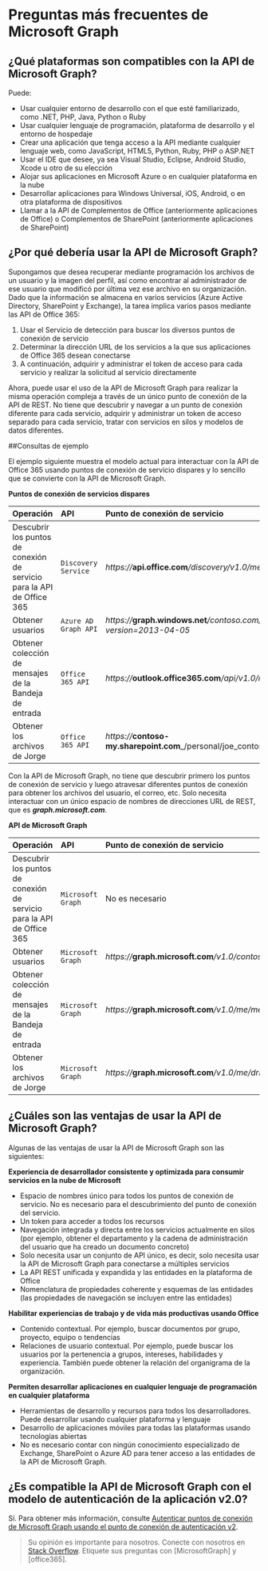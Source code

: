 
# Preguntas más frecuentes de Microsoft Graph

## ¿Qué plataformas son compatibles con la API de Microsoft Graph?
<!--
Apps can use the Microsoft Graph API to perform create, read, update, and delete (CRUD) operations on data sources and entities, giving them seamless access to work data. 

**Ease of use--one endpoint, all Office 365 data under one roof**

You can use the API in four steps:
1.  Select your programming language and development environment.
2.  Build your app.
3.  Optionally, host your app in Microsoft Azure or any cloud platform you choose.
4.  Authenticate your users by using single sign-on with Azure AD.

As a developer you can use the API to create custom apps that access and interact with all the richness of enterprise and productivity data--users, groups, organizational contacts, files, folders, mail, calendar, insights and relationships--and build apps across all mobile, web, and desktop platforms. No matter your development platform or tools. Using a single service endpoint to access those entities and data. And a single authentication flow.  -->

Puede:

<!--Just like in Office 365 APIs, Office 365 unified endpoint API  allows you to build apps using any development environment of your choice:  -->

- Usar cualquier entorno de desarrollo con el que esté familiarizado, como .NET, PHP, Java, Python o Ruby
- Usar cualquier lenguaje de programación, plataforma de desarrollo y el entorno de hospedaje
- Crear una aplicación que tenga acceso a la API mediante cualquier lenguaje web, como JavaScript, HTML5, Python, Ruby, PHP o ASP.NET  
- Usar el IDE que desee, ya sea Visual Studio, Eclipse, Android Studio, Xcode u otro de su elección
- Alojar sus aplicaciones en Microsoft Azure o en cualquier plataforma en la nube
- Desarrollar aplicaciones para Windows Universal, iOS, Android, o en otra plataforma de dispositivos
- Llamar a la API de Complementos de Office (anteriormente aplicaciones de Office) o Complementos de SharePoint (anteriormente aplicaciones de SharePoint)
 


## ¿Por qué debería usar la API de Microsoft Graph?

Supongamos que desea recuperar mediante programación los archivos de un usuario y la imagen del perfil, así como encontrar al administrador de ese usuario que modificó por última vez ese archivo en su organización. Dado que la información se almacena en varios servicios (Azure Active Directory, SharePoint y Exchange), la tarea implica varios pasos mediante las API de Office 365: 

1. Usar el Servicio de detección para buscar los diversos puntos de conexión de servicio 
2. Determinar la dirección URL de los servicios a la que sus aplicaciones de Office 365 desean conectarse
3. A continuación, adquirir y administrar el token de acceso para cada servicio y realizar la solicitud al servicio directamente

Ahora, puede usar el uso de la API de Microsoft Graph para realizar la misma operación compleja a través de un único punto de conexión de la API de REST. No tiene que descubrir y navegar a un punto de conexión diferente para cada servicio, adquirir y administrar un token de acceso separado para cada servicio, tratar con servicios en silos y modelos de datos diferentes.

##Consultas de ejemplo

El ejemplo siguiente muestra el modelo actual para interactuar con la API de Office 365 usando puntos de conexión de servicio dispares y lo sencillo que se convierte con la API de Microsoft Graph.

**Puntos de conexión de servicios dispares**

|   **Operación**                  |  **API**                          |  **Punto de conexión de servicio** |
|:-----------------------------|:-----------------------------------------|:-----------------|
| Descubrir los puntos de conexión de servicio para la API de Office 365               |     `Discovery Service`           | _https://_**api.office.com**_/discovery/v1.0/me/services_ |
| Obtener usuarios           |     `Azure AD Graph API` | _https://_**graph.windows.net**_/contoso.com/users?api-version=2013-04-05_|
| Obtener colección de mensajes de la Bandeja de entrada       |     `Office 365 API`           | _https://_**outlook.office365.com**_/api/v1.0/me/messages_  |
| Obtener los archivos de Jorge   |     `Office 365 API`  | _https://_**contoso-my.sharepoint.com**_/personal/joe_contoso_com/_api/v1.0/files_ |


Con la API de Microsoft Graph, no tiene que descubrir primero los puntos de conexión de servicio y luego atravesar diferentes puntos de conexión para obtener los archivos del usuario, el correo, etc. Solo necesita interactuar con un único espacio de nombres de direcciones URL de REST, que es _**graph.microsoft.com**_.

**API de Microsoft Graph**

|   **Operación**                  |  **API**                          |  **Punto de conexión de servicio** |
|:-----------------------------|:-----------------------------------------|:-----------------|
| Descubrir los puntos de conexión de servicio para la API de Office 365                |     `Microsoft Graph`           | No es necesario |
| Obtener usuarios           |     `Microsoft Graph` | _https://_**graph.microsoft.com**_/v1.0/contoso.onmicrosoft.com/users_ |
| Obtener colección de mensajes de la Bandeja de entrada       |     `Microsoft Graph`           | _https://_**graph.microsoft.com**_/v1.0/me/messages_  |
| Obtener los archivos de Jorge   |     `Microsoft Graph `  | _https://_**graph.microsoft.com**_/v1.0/me/drive/root/children_ |


## ¿Cuáles son las ventajas de usar la API de Microsoft Graph?

Algunas de las ventajas de usar la API de Microsoft Graph son las siguientes:

**Experiencia de desarrollador consistente y optimizada para consumir servicios en la nube de Microsoft**

-   Espacio de nombres único para todos los puntos de conexión de servicio. No es necesario para el descubrimiento del punto de conexión del servicio.
-   Un token para acceder a todos los recursos
-   Navegación integrada y directa entre los servicios actualmente en silos (por ejemplo, obtener el departamento y la cadena de administración del usuario que ha creado un documento concreto)
-   Solo necesita usar un conjunto de API único, es decir, solo necesita usar la API de Microsoft Graph para conectarse a múltiples servicios
-   La API REST unificada y expandida y las entidades en la plataforma de Office 
-   Nomenclatura de propiedades coherente y esquemas de las entidades (las propiedades de navegación se incluyen entre las entidades)

**Habilitar experiencias de trabajo y de vida más productivas usando Office**

-   Contenido contextual. Por ejemplo, buscar documentos por grupo, proyecto, equipo o tendencias
-   Relaciones de usuario contextual. Por ejemplo, puede buscar los usuarios por la pertenencia a grupos, intereses, habilidades y experiencia.  También puede obtener la relación del organigrama de la organización.

**Permiten desarrollar aplicaciones en cualquier lenguaje de programación en cualquier plataforma**

-   Herramientas de desarrollo y recursos para todos los desarrolladores. Puede desarrollar usando cualquier plataforma y lenguaje 
-   Desarrollo de aplicaciones móviles para todas las plataformas usando tecnologías abiertas  
-   No es necesario contar con ningún conocimiento especializado de Exchange, SharePoint o Azure AD para tener acceso a las entidades de la API de Microsoft Graph.

<!---<a name="msg_v2auth"> </a>-->

## ¿Es compatible la API de Microsoft Graph con el modelo de autenticación de la aplicación v2.0?

Sí. Para obtener más información, consulte [Autenticar puntos de conexión de Microsoft Graph usando el punto de conexión de autenticación v2](http://graph.microsoft.io/docs/authorization/converged_auth).



  > Su opinión es importante para nosotros. Conecte con nosotros en [Stack Overflow](http://stackoverflow.com/questions/tagged/office365). Etiquete sus preguntas con [MicrosoftGraph] y [office365].








